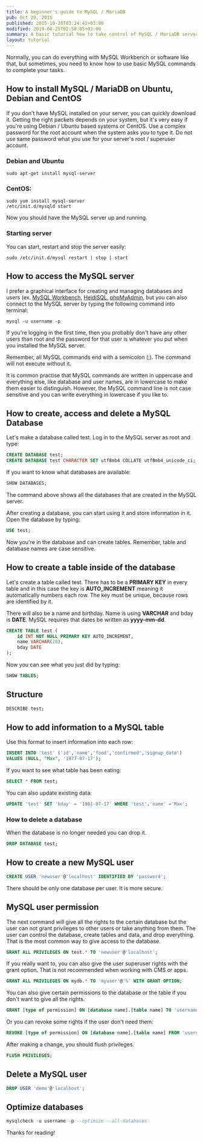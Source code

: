 ```yaml
---
title: A beginner's guide to MySQL / MariaDB
pub: Oct 20, 2015
published: 2015-10-20T03:24:42+03:00
modified: 2019-08-25T02:50:05+03:00
summary: A basic tutorial how to take control of MySQL / MariaDB server, how to make a database and a user, and how to store information in the MySQL database.
layout: tutorial
---
```


Normally, you can do everything with MySQL Workbench or software like that, but sometimes, you need to know how to use basic MySQL commands to complete your tasks.

## How to install MySQL / MariaDB on Ubuntu, Debian and CentOS

If you don't have MySQL installed on your server, you can quickly download it. Getting the right packets depends on your system, but it's very easy if you're using Debian / Ubuntu based systems or CentOS. Use a complex password for the root account when the system asks you to type it. Do not use same password what you use for your server's root / superuser account.

### Debian and Ubuntu

```Shell
sudo apt-get install mysql-server
```

### CentOS:

```Shell
sudo yum install mysql-server
/etc/init.d/mysqld start
```

Now you should have the MySQL server up and running.

### Starting server

You can start, restart and stop the server easily:

```Shell
sudo /etc/init.d/mysql restart | stop | start
```

## How to access the MySQL server

I prefer a graphical interface for creating and managing databases and users (ex. <a href="https://www.mysql.com/products/workbench/" rel="noreferrer noopener" target="_blank">MySQL Workbench</a>, <a href="https://www.heidisql.com/" rel="noreferrer noopener" target="_blank">HeidiSQL</a>, <a href="https://www.phpmyadmin.net/" rel="noreferrer noopener" target="_blank">phpMyAdmin</a>, but you can also connect to the MySQL server by typing the following command into terminal:

```Shell
mysql -u username -p
```

If you're logging in the first time, then you probably don't have any other users than root and the password for that user is whatever you put when you installed the MySQL server.

Remember, all MySQL commands end with a semicolon (;). The command will not execute without it.

It is common practise that MySQL commands are written in uppercase and everything else, like database and user names, are in lowercase to make them easier to distinguish. However, the MySQL command line is not case sensitive and you can write everything in lowercase if you like to.

## How to create, access and delete a MySQL Database

Let's make a database called test. Log in to the MySQL server as root and type:

```SQL
CREATE DATABASE test;
CREATE DATABASE test CHARACTER SET utf8mb4 COLLATE utf8mb4_unicode_ci;
```

If you want to know what databases are available:

```SQL
SHOW DATABASES;
```

The command above shows all the databases that are created in the MySQL server.

After creating a database, you can start using it and store information in it. Open the database by typing:

```SQL
USE test;
```

Now you're in the database and can create tables. Remember, table and database names are case sensitive.

## How to create a table inside of the database

Let's create a table called test. There has to be a <strong>PRIMARY KEY</strong> in every table and in this case the key is <strong>AUTO_INCREMENT</strong> meaning it automatically numbers each row. The key must be unique, because rows are identified by it.

There will also be a name and birthday. Name is using <strong>VARCHAR</strong> and bday is <strong>DATE</strong>. MySQL requires that dates be written as <strong>yyyy-mm-dd</strong>.

```SQL
CREATE TABLE test (
    id INT NOT NULL PRIMARY KEY AUTO_INCREMENT,
    name VARCHAR(20),
    bday DATE
);
```

Now you can see what you just did by typing:

```SQL
SHOW TABLES;
```

## Structure

```SQL
DESCRIBE test;
```

## How to add information to a MySQL table

Use this format to insert information into each row:

```SQL
INSERT INTO 'test' ('id','name','food','confirmed','signup_date')
VALUES (NULL, "Max", '1977-07-17');
```

If you want to see what table has been eating:

```SQL
SELECT * FROM test;
```

You can also update existing data:

```SQL
UPDATE 'test' SET 'bday' = '1981-07-17' WHERE 'test'.'name' ='Max';
```

### How to delete a database

When the database is no longer needed you can drop it.

```SQL
DROP DATABASE test;
```

## How to create a new MySQL user

```SQL
CREATE USER 'newuser'@'localhost' IDENTIFIED BY 'password';
```

There should be only one database per user. It is more secure.

## MySQL user permission

The next command will give all the rights to the certain database but the user can not grant privileges to other users or take anything from them. The user can control the database, create tables and data, and drop everything. That is the most common way to give access to the database.

```SQL
GRANT ALL PRIVILEGES ON test.* TO 'newuser'@'localhost';
```

If you really want to, you can also give the user superuser rights with the grant option. That is not recommended when working with CMS or apps.

```SQL
GRANT ALL PRIVILEGES ON mydb.* TO 'myuser'@'%' WITH GRANT OPTION;
```

You can also give certain permissions to the database or the table if you don't want to give all the rights.

```SQL
GRANT [type of permission] ON [database name].[table name] TO 'username'@'localhost';
```

Or you can revoke some rights if the user don't need them:

```SQL
REVOKE [type of permission] ON [database name].[table name] FROM 'username'@'localhost';
```

After making a change, you should flush privileges.

```SQL
FLUSH PRIVILEGES;
```

## Delete a MySQL user

```SQL
DROP USER 'demo'@'localhost';
```

## Optimize databases

```SQL
mysqlcheck -u username -p --optimize --all-databases
```

Thanks for reading!